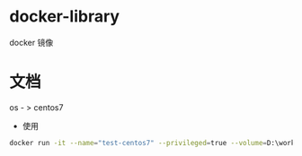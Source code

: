 # docker-library
docker 镜像
# 文档

os - > centos7
-  使用
```bash
docker run -it --name="test-centos7" --privileged=true --volume=D:\workspace\code\github\wuzhaozhongguo\test\:/volume registry.cn-hangzhou.aliyuncs.com/wuzhaozhongguo/centos:7
```